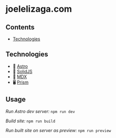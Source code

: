# joelelizaga.com

## Contents

<!-- vim-markdown-toc GFM -->

* [Technologies](#technologies)

<!-- vim-markdown-toc -->

## Technologies

* 🚀 [Astro](https://astro.build)
* 🧊 [SolidJS](https://www.solidjs.com/)
* 📓 [MDX](https://mdxjs.com/)
* 🖥️ [Prism](https://prismjs.com/)

## Usage

*Run Astro dev server:* `npm run dev`

*Build site:* `npm run build`

*Run built site on server as preview:* `npm run preview`